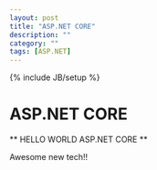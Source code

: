 ```yaml
---
layout: post
title: "ASP.NET CORE"
description: ""
category: ""
tags: [ASP.NET]
---
```

{% include JB/setup %}

ASP.NET CORE
============

** HELLO WORLD ASP.NET CORE **

Awesome new tech!!
